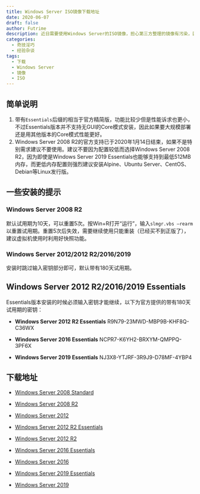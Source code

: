 ```yaml
---
title: Windows Server ISO镜像下载地址
date: 2020-06-07
draft: false
author: Futrime
description: 近日需要使用Windows Server的ISO镜像，担心第三方整理的镜像有污染，就去官方找了一下，没想到真的找到了直链，现在分享一下。
categories:
  - 奇技淫巧
  - 经验杂谈
tags:
  - 下载
  - Windows Server
  - 镜像
  - ISO
---
```


## 简单说明
1. 带有`Essentials`后缀的相当于官方精简版，功能比较少但是性能诉求也更小，不过Essentials版本并不支持无GUI的Core模式安装，因此如果要大规模部署还是用其他版本的Core模式性能更好。
2. Windows Server 2008 R2的官方支持已于2020年1月14日结束，如果不是特别需求建议不要使用。建议不要因为配置较低而选择Windows Server 2008 R2，因为即使是Windows Server 2019 Essentials也能够支持到最低512MB内存，而更低内存配置则强烈建议安装Alpine、Ubuntu Server、CentOS、Debian等Linux发行版。

## 一些安装的提示
### Windows Server 2008 R2
默认试用期为10天，可以重置5次。按Win+R打开“运行”，输入`slmgr.vbs –rearm`以重置试用期。重置5次后失效，需要继续使用只能重装（已经买不到正版了），建议虚拟机使用时利用好快照功能。

### Windows Server 2012/2012 R2/2016/2019
安装时跳过输入密钥部分即可，默认带有180天试用期。

## Windows Server 2012 R2/2016/2019 Essentials
Essentials版本安装的时候必须输入密钥才能继续，以下为官方提供的带有180天试用期的密钥：
* **Windows Server 2012 R2 Essentials**
R9N79-23MWD-MBP9B-KHF8Q-C36WX

* **Windows Server 2016 Essentials**
NCPR7-K6YH2-BRXYM-QMPPQ-3PF6X

* **Windows Server 2019 Essentials**
NJ3X8-YTJRF-3R9J9-D78MF-4YBP4

## 下载地址
* [Windows Server 2008 Standard][1]
* [Windows Server 2008 R2][2]
* [Windows Server 2012][3]
* [Windows Server 2012 R2 Essentials][4]
* [Windows Server 2012 R2][5]
* [Windows Server 2016 Essentials][6]
* [Windows Server 2016][7]
* [Windows Server 2019 Essentials][8]
* [Windows Server 2019][9]


  [1]: https://download.microsoft.com/download/D/D/B/DDB17DC1-A879-44DD-BD11-C0991D292AD7/6001.18000.080118-1840_x86fre_Server_en-us-KRMSFRE_EN_DVD.iso
  [2]: https://download.microsoft.com/download/F/3/8/F384E78B-8F1D-42A6-A308-63E45060E823/7601.17514.101119-1850_x64fre_server_eval_zh-cn-GRMSXEVAL_CN_DVD.iso
  [3]: https://download.microsoft.com/download/2/8/7/287E63DD-3A27-4469-9094-5F7B7C4BF828/9200.16384.WIN8_RTM.120725-1247_X64FRE_SERVER_EVAL_ZH-CN-HRM_SSS_X64FREE_ZH-CN_DV5.ISO
  [4]: https://download.microsoft.com/download/8/1/6/816441D4-3F4E-412C-847A-2463146FAF25/9600.16384.WINBLUE_RTM.130821-1623_X64FRE_SERVER_SOLUTION_ZH-CN-IRM_SSSO_X64FRE_ZH-CN_DV5.ISO
  [5]: https://download.microsoft.com/download/D/6/7/D675380B-0028-46B3-B47F-A0646E859F76/9600.17050.WINBLUE_REFRESH.140317-1640_X64FRE_SERVER_EVAL_ZH-CN-IR3_SSS_X64FREE_ZH-CN_DV9.ISO
  [6]: https://download.microsoft.com/download/5/E/9/5E9219C2-57D9-43D7-95A5-5915B2C372BB/14393.0.161119-1705.RS1_REFRESH_SERVERESSENTIALS_OEM_X64FRE_ZH-CN.ISO
  [7]: https://download.microsoft.com/download/B/5/F/B5F1A996-B590-45FD-BA99-DE7E745A0882/14393.0.161119-1705.RS1_REFRESH_SERVER_EVAL_X64FRE_ZH-CN.ISO
  [8]: https://software-download.microsoft.com/download/pr/17763.737.190906-2324.rs5_release_svc_refresh_SERVERESSENTIALS_OEM_x64FRE_zh-cn_1.iso
  [9]: https://software-download.microsoft.com/download/pr/17763.737.190906-2324.rs5_release_svc_refresh_SERVER_EVAL_x64FRE_zh-cn_1.iso
